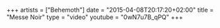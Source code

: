+++
artists = ["Behemoth"]
date = "2015-04-08T20:17:20+02:00"
title = "Messe Noir"
type = "video"
youtube = "0wN7u7B_qPQ"
+++

